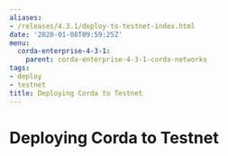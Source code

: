 ```yaml
---
aliases:
- /releases/4.3.1/deploy-to-testnet-index.html
date: '2020-01-08T09:59:25Z'
menu:
  corda-enterprise-4-3-1:
    parent: corda-enterprise-4-3-1-corda-networks
tags:
- deploy
- testnet
title: Deploying Corda to Testnet
---
```



# Deploying Corda to Testnet



